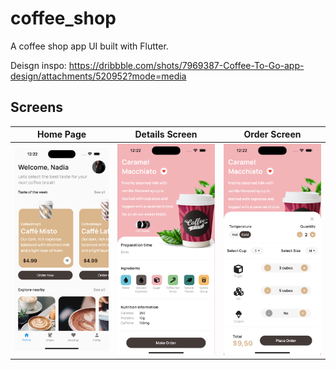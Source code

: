 # coffee_shop
A coffee shop app UI built with Flutter.

Deisgn inspo: https://dribbble.com/shots/7969387-Coffee-To-Go-app-design/attachments/520952?mode=media

## Screens 
| Home Page | Details Screen |  Order Screen |
:----------:|:-------------:|:--------------:|
![](./readme_files/homepage.png) | ![](./readme_files/details_page.png) | ![](./readme_files/order_page.png) |


















